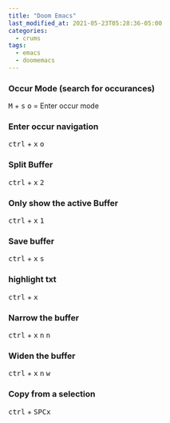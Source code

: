 ```yaml
---
title: "Doom Emacs"
last_modified_at: 2021-05-23T05:28:36-05:00
categories:
  - crums
tags:
  - emacs
  - doomemacs
---
```

### Occur Mode (search for occurances)
<kbd>M</kbd> + <kbd>s</kbd> <kbd>o</kbd> = Enter occur mode

### Enter occur navigation
<kbd>ctrl</kbd> + <kbd>x</kbd> <kbd>o</kbd>

### Split Buffer 
<kbd>ctrl</kbd> + <kbd>x</kbd> <kbd>2</kbd>

### Only show the active Buffer 
<kbd>ctrl</kbd> + <kbd>x</kbd> <kbd>1</kbd>

### Save buffer
<kbd>ctrl</kbd> + <kbd>x</kbd> <kbd>s</kbd>

### highlight txt
<kbd>ctrl</kbd> + <kbd>x</kbd>

### Narrow the buffer
<kbd>ctrl</kbd> + <kbd>x</kbd> <kbd>n</kbd> <kbd>n</kbd>

### Widen the buffer
<kbd>ctrl</kbd> + <kbd>x</kbd> <kbd>n</kbd> <kbd>w</kbd>

### Copy from a selection
<kbd>ctrl</kbd> + <kbd>SPCx</kbd>  
